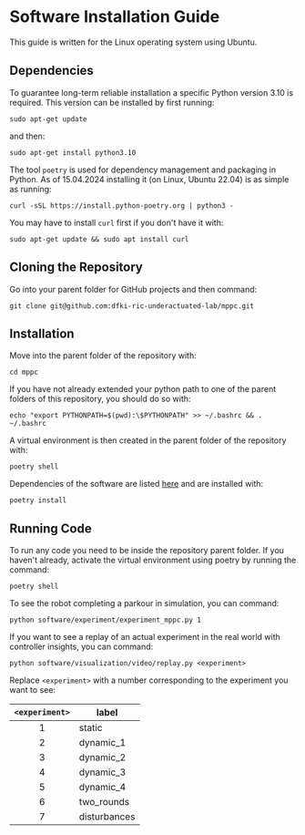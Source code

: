 # Software Installation Guide

This guide is written for the Linux operating system using Ubuntu.

## Dependencies #
To guarantee long-term reliable installation a specific Python version 3.10 is required. This version can be installed by first running:
```
sudo apt-get update
```
and then:
```
sudo apt-get install python3.10
```
The tool `poetry` is used for dependency management and packaging in Python. As of 15.04.2024 installing it (on Linux, Ubuntu 22.04) is as simple as running:
```
curl -sSL https://install.python-poetry.org | python3 -
```
You may have to install `curl` first if you don't have it with:
```
sudo apt-get update && sudo apt install curl
```

## Cloning the Repository #
Go into your parent folder for GitHub projects and then command:
```
git clone git@github.com:dfki-ric-underactuated-lab/mppc.git
```

## Installation #
Move into the parent folder of the repository with:
```
cd mppc
```
If you have not already extended your python path to one of the parent folders of this repository, you should do so with:
```
echo "export PYTHONPATH=$(pwd):\$PYTHONPATH" >> ~/.bashrc && . ~/.bashrc
```
A virtual environment is then created in the parent folder of the repository with: 
```
poetry shell
```
Dependencies of the software are listed [here](../../pyproject.toml) and are installed with:
```
poetry install
```

## Running Code #

To run any code you need to be inside the repository parent folder. If you haven't already, activate the virtual environment using poetry by running the command:
```
poetry shell
```
To see the robot completing a parkour in simulation, you can command:
```
python software/experiment/experiment_mppc.py 1
```
If you want to see a replay of an actual experiment in the real world with controller insights, you can command:
```
python software/visualization/video/replay.py <experiment>
```
Replace `<experiment>` with a number corresponding to the experiment you want to see:

| `<experiment>` | label        |
| :------------: | ------------ |
|       1        | static       |
|       2        | dynamic_1    |
|       3        | dynamic_2    |
|       4        | dynamic_3    |
|       5        | dynamic_4    |
|       6        | two_rounds   |
|       7        | disturbances |
